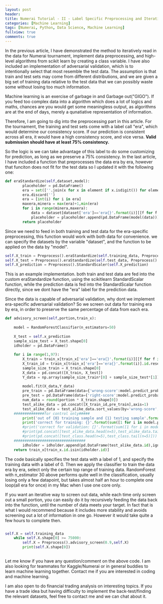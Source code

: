 ```yaml
---
layout: post
header:
title: Numerai Tutorial - II - Label Specific Preprocessing and Iterative Screening
categories: [Machine Learning]
tags: [Numerai, Python, Data Science, Machine Learning]
fullview: true
comments: true
---
```


In the previous article, I have demonstrated the method to iteratively read in the data for Numerai tournament, implement data preprocessing, and  high-level algorithms from scikit learn by creating a class variable. I have also included an implementation of adversarial validation, which is to intentionally select that most resemble the test data. The assumption is that train and test sets may come from different distributions, and we are given a big set of training data relative to the test data that we can possibly waste some without losing too much information.

Machine learning is an exercise of garbage in and Garbage out("GIGO"). If you feed too complex data into a algorithm which does a lot of logics and maths, chances are you would get some meaningless output, as algorithms are at the end of days, merely a qunatiative representation of information. 

Therefore, I am going to dig into the preprocessing part in this article. For the tournament, the training and test sets come with a label call "era", which would determine our consistency score. If our prediction is consistent across all era, it would have a high consistency score, and vice versa. **Valid submission should have at least 75% consistency.**

So the logic is we can take advantage of this label to do some customizing for prediction, as long as we preserve a 75% consistency. In the last article, I have included a function that preprocesses the data era by era, however that funciton does not fit for the test data so I updated it with the following one:




```python
def eraStandardize(self,dataset,model):
        placeholder = pd.DataFrame()
        era = set([''.join(x for x in element if x.isdigit()) for element in dataset['era']])
        era.discard('')
        era = [int(i) for i in era]
        maxera,minera = max(era)+1,min(era)
        for i in range(minera,maxera):
            data = dataset[dataset['era']=='era{}'.format(i)][[f for f in list(dataset) if "feature" in f]]
            placeholder = placeholder.append(pd.DataFrame(model(data)))
        return placeholder
```


Since we need to feed in both training and test data for the era-specific preprocessing, this function would work with both data for convenience. we can specify the datasets by the variable "dataset", and the function to be applied on the data by "model".



```python
self.X_train = Preprocess().eraStandardize(self.training_data, Preprocess().StandardScaler)
self.X_test = Preprocess().eraStandardize(self.test_data, Preprocess().StandardScaler)
self.X_prediction = Preprocess().StandardScaler(self.X_prediction)
```


This is an example implementation. both train and test data are fed into the custom eraStandardize function, using the scikitlearn StandardScalar function, while the prediction data is fed into the StandardScalar function directly, since we dont have the "era" label for the prediction data.


Since the data is capable of adversarial validation, why dont we implement era-specific adversarial validation? So we screen out data for training era by era, in order to preserve the same percentage of data from each era.



```python
def advisory_screen(self,portion,train_x):
    
    model = RandomForestClassifier(n_estimators=50)
    
    X_test = self.x_prediction
    sample_size_test = X_test.shape[0]
    idholder = pd.DataFrame()
    
    for i in range(1,97):
        X_train = train_x[train_x['era']=='era{}'.format(i)][[f for f in list(train_x) if "feature" in f]]
        X_train_id = train_x[train_x['era']=='era{}'.format(i)].id.reset_index()
        sample_size_train = X_train.shape[0]
        X_data = pd.concat([X_train, X_test])
        Y_data = np.array(sample_size_train*[0] + sample_size_test*[1])
        
        model.fit(X_data,Y_data)
        pre_train = pd.DataFrame(data={'wrong-score':model.predict_proba(X_train)[:,1]})
        pre_test = pd.DataFrame(data={'right-score':model.predict_proba(X_test)[:,1]})
        num_data = round(portion * X_train.shape[0])
        test_alike_data = pd.concat([X_train_id,pre_train],axis=1)
        test_alike_data = test_alike_data.sort_values(by='wrong-score',ascending=False)[:num_data]
    ##############for control only#####
        print('out of {0} training sample and {1} testing sample'.format(sample_size_train,sample_size_test))
        print('correct for training: {}'.format(sum([1 for i in model.predict_proba(X_train)[:,1] if i<0.5])))
        #print('correct for validation: {}'.format(sum([1 for i in model.predict_proba(X_test)[:,1] if i>0.5])))
        #print(pd.concat([test_alike_data.head(n=5),test_alike_data.tail(n=5)]))
        #print(pd.concat([test_class.head(n=5),test_class.tail(n=5)]))
    #################################
        idholder = idholder.append(pd.DataFrame(test_alike_data.id),ignore_index=True)
    return train_x[train_x.id.isin(idholder.id)]

```

The code basically specifies the test data with a label of 1, and specify the training data with a label of 0. Then we apply the classifier to train the data era by era, select only the certain top range of training data. RandomForest with n_estimator 30 above performs quite well in the classification, usually losing only a few datapoint, but takes almost half an hour to complete one loop(all era for once) in my Mac when I use one core only.

If you want an iterative way to screen out data, while each time only screen out a small portion, you can easily do it by recursively feeding the data back into the function, until the number of data meets your target. In fact that is what I would recommend because it includes more stability and avoids screening out a lot of information in one go. However it would take quite a few hours to complete then.


```python

self.X = self.training_data
    while self.X.shape[0] >= 75000:
        self.X = Preprocess().advisory_screen(0.9,self.X)
        print(self.X.shape[0])
        
```

Let me know if you have any question/comment on the above code. I am also looking for teammates for Kaggle/Numerai or in general buddies to learn machine learning together. Contact me if you are interested in coding and machine learning. 

I am also open to do financial trading analysis on interesting topics. If you have a trade idea but having difficulty to implement the back-test/finding the relevant datasets, feel free to contact me and we can chat about it.
